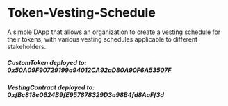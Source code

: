 # Token-Vesting-Schedule
A simple DApp that allows an organization to create a vesting schedule for their tokens, with various vesting schedules applicable to different stakeholders.


##### CustomToken deployed to: 0x50A09F90729199a94012CA92aD80A90F6A53507F
##### VestingContract deployed to: 0xfBc818e0624B9fE957878329D3a98B4fd8AaFf3d